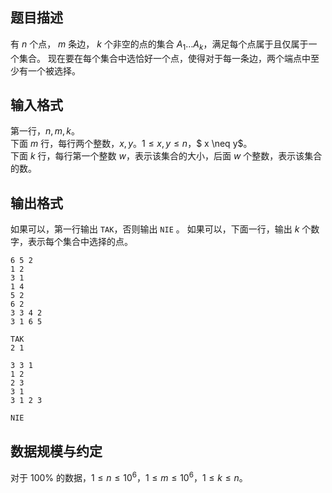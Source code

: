 ## 题目描述

有 $n$ 个点， $m$ 条边， $k$ 个非空的点的集合 $A_1 \dots A_k$，满足每个点属于且仅属于一个集合。
现在要在每个集合中选恰好一个点，使得对于每一条边，两个端点中至少有一个被选择。

## 输入格式

第一行，$n,m,k$。  
下面 $m$ 行，每行两个整数，$x,y$。$1 \leq x,y \leq n$，$ x \neq y$。  
下面 $k$ 行，每行第一个整数 $w$，表示该集合的大小，后面 $w$ 个整数，表示该集合的数。  

## 输出格式

如果可以，第一行输出 `TAK`，否则输出 `NIE` 。
如果可以，下面一行，输出 $k$ 个数字，表示每个集合中选择的点。


```input1
6 5 2
1 2
3 1
1 4
5 2
6 2
3 3 4 2
3 1 6 5
```

```output1
TAK
2 1
```

```input2
3 3 1
1 2
2 3
3 1
3 1 2 3
```

```output2
NIE
```

## 数据规模与约定

对于 $100\%$ 的数据，$1 \leq n \leq 10^6$，$1 \leq m \leq 10^6$，$1 \leq k \leq n$。